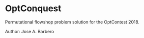# OptConquest
Permutational flowshop problem solution for the OptContest 2018.

Author: Jose A. Barbero
